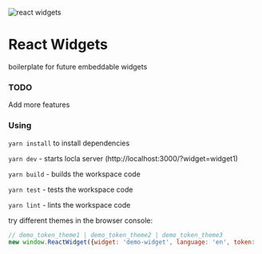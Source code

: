 ![react widgets](https://github.com/JoaoPauloCMarra/react-widgets/actions/workflows/main.yml/badge.svg)

# React Widgets

boilerplate for future embeddable widgets

### TODO

Add more features

### Using

`yarn install` to install dependencies

`yarn dev` - starts locla server (http://localhost:3000/?widget=widget1)

`yarn build` - builds the workspace code

`yarn test` - tests the workspace code

`yarn lint` - lints the workspace code



try different themes in the browser console:
```js
// demo_token_theme1 | demo_token_theme2 | demo_token_theme3
new window.ReactWidget({widget: 'demo-widget', language: 'en', token: 'demo_token_theme3'}).reload();
```